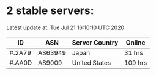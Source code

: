 # 2 stable servers:

Latest update at: Tue Jul 21 16:10:10 UTC 2020

| ID | ASN | Server Country | Online |
| -- | --- | -------------- | ------ |
| #.2A79 | AS63949 | Japan | 31 hrs |
| #.AA0D | AS9009 | United States | 109 hrs |

